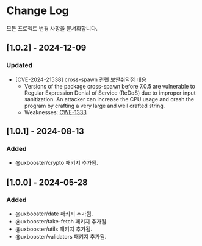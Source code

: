 # Change Log

모든 프로젝트 변경 사항을 문서화합니다.

## [1.0.2] - 2024-12-09

### Updated

- [CVE-2024-21538] cross-spawn 관련 보안취약점 대응
  - Versions of the package cross-spawn before 7.0.5 are vulnerable to Regular Expression Denial of Service (ReDoS) due to improper input sanitization. An attacker can increase the CPU usage and crash the program by crafting a very large and well crafted string.
  - Weaknesses: [CWE-1333](https://cwe.mitre.org/data/definitions/1333.html)

## [1.0.1] - 2024-08-13

### Added

- @uxbooster/crypto 패키지 추가됨.

## [1.0.0] - 2024-05-28

### Added

- @uxbooster/date 패키지 추가됨.
- @uxbooster/take-fetch 패키지 추가됨.
- @uxbooster/utils 패키지 추가됨.
- @uxbooster/validators 패키지 추가됨.
